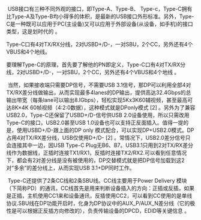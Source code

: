 ​	USB接口有三种不同外观的接口，即Type-A、Type-B、 Type-c，Type-C拥有比Type-A及Type-B均小得多的体积，是最新的USB接口外形标准。另外，Type-C是一种既可以应用于PC(主设备)又可以应用于外部设备(从设备，如手机)的接口类型，这是划时代的 。

Type-C口有4对TX/RX分线，2对USBD+/D-，一对SBU，2个CC，另外还有4个VBUS和4个地线。

​	要理解Type-C的原理，首先要了解他的PN即定义，Type-C口有4对TX/RX分线，2对USBD+/D-，一对SBU，2个CC，另外还有4个VBUS和4个地线 。

​	当然，如果接收端只需要DP信号，不需要USB 3.1信号，那DP可以利用全部4对TX/RX差分线做输出，从而实现最多4lanes的DP输出，提供高达32.4Gbps的总输出带宽（每条lane可以输出8.IGbps），轻松实现5Kx3K60辅视频，甚至最高可达8K×4K 60帧视频（4:2:0数据），这种模式就是DPonly模式 [2] 。另外为了兼容USB2.0，Type-C还保留了USBD+/D-信号供USB 2.0设备使用，所以只需改用Type-C的接口，USB2.0甚至USB 1.0设备也可以支持正反面插入。值得一提的是，使用USBD+/D-跟上面的DP only 模式配合，可以实现DP+USB2.0模式。DP占用4对TX/RX差分线，USB仅使用D+/D- [2] 。常情况下，USB2.0差分信号只会连接其中一边，因USB Type-C Plug无B6、B7。USB3.1只用到2对TX/RX差分线作为数据线，正插时连接TX1/RX1，反插时连接TX2/RX2.可以看到任意情况下，都会有2对差分线是没有被使用的，DP交替模式就是把DP信号加载到这2对“多余”的差分线上，从而实现USB 3.1+DP同时工作。

​	Type-C还提供了2条CC线和2条SBU线。CC线主要用于Power Delivery 模块（下简称PD）的通讯，CC线首先是用来判断设备插入的方向：正插或反插，如果是正插，主机使用CC1来和设备通讯，反插使用CC2，可以看到CC使用的是单线协议.SBU线在DP功能开启时，化身为DP协议中的AUX_P/AUX_N差分线（它的极性是可以根据正反插方向修改的），负责传输设备的DPCD，EDID等关键信息 。

